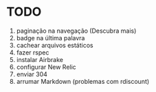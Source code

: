 # TODO
1. paginação na navegação (Descubra mais)
1. badge na última palavra
1. cachear arquivos estáticos
1. fazer rspec
2. instalar Airbrake
2. configurar New Relic
3. enviar 304
3. arrumar Markdown (problemas com rdiscount)
